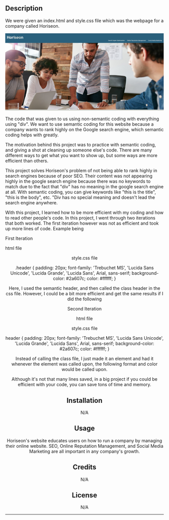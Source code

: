 # <horiseon-refactor>

## Description

We were given an index.html and style.css file which was the webpage for a company called Horiseon. 

<img src="./assets/images/Read-Me-Images/Horiseon-1.jpg"/>

The code that was given to us using non-semantic coding with everything using "div". We want to use semantic coding for this website because a company wants to rank highly on the Google search engine, which semantic coding helps with greatly.

The motivation behind this project was to practice with semantic coding, and giving a shot at cleaning up someone else's code. There are many different ways to get what you want to show up, but some ways are more efficient than others.

This project solves Horiseon's problem of not being able to rank highly in search engines because of poor SEO. Their content was not appearing highly in the google search engine because there was no keywords to match due to the fact that "div" has no meaning in the google search engine at all. With semantic coding, you can give keywords like "this is the title", "this is the body", etc. "Div has no special meaning and doesn't lead the search engine anywhere.

With this project, I learned how to be more efficient with my coding and how to read other people's code. In this project, I went through two iterations that both worked. The first iteration however was not as efficient and took up more lines of code. Example being

First Iteration

html file

<header class="header">
</>

style.css file

.header {
    padding: 20px;
    font-family: 'Trebuchet MS', 'Lucida Sans Unicode', 'Lucida Grande', 'Lucida Sans', Arial, sans-serif;
    background-color: #2a607c;
    color: #ffffff;
}

Here, I used the semantic header, and then called the class header in the css file. However, I could be a bit more efficient and get the same results if I did the following

Second Iteration

html file
<header>
</>

style.css file

header {
    padding: 20px;
    font-family: 'Trebuchet MS', 'Lucida Sans Unicode', 'Lucida Grande', 'Lucida Sans', Arial, sans-serif;
    background-color: #2a607c;
    color: #ffffff;
}

Instead of calling the class file, I just made it an element and had it whenever the element was called upon, the following format and color would be called upon. 

Although it's not that many lines saved, in a big project if you could be efficient with your code, you can save tons of time and memory.

## Installation

N/A

## Usage

Horiseon's website educates users on how to run a company by managing their online website. SEO, Online Reputation Management, and Social Media Marketing are all important in any company's growth. 

## Credits

N/A

## License

N/A

---

